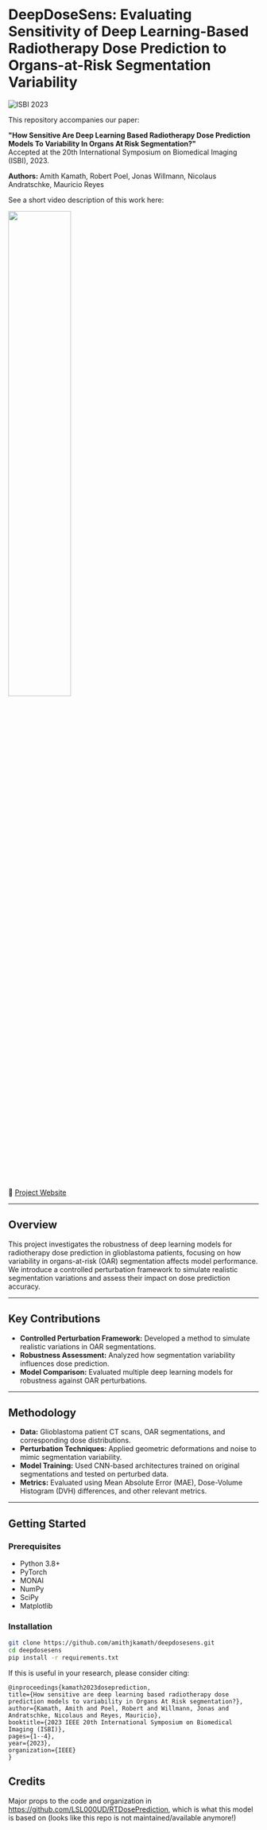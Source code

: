 # DeepDoseSens: Evaluating Sensitivity of Deep Learning-Based Radiotherapy Dose Prediction to Organs-at-Risk Segmentation Variability

![ISBI 2023](https://img.shields.io/badge/Conference-ISBI%202023-blue)

This repository accompanies our paper:

**"How Sensitive Are Deep Learning Based Radiotherapy Dose Prediction Models To Variability In Organs At Risk Segmentation?"**  
Accepted at the 20th International Symposium on Biomedical Imaging (ISBI), 2023.  

**Authors:** Amith Kamath, Robert Poel, Jonas Willmann, Nicolaus Andratschke, Mauricio Reyes

See a short video description of this work here:

[<img src="https://i.ytimg.com/vi/Lz5-n4lA3QM/maxresdefault.jpg" width="50%">](https://youtu.be/Lz5-n4lA3QM "Sensitivity of Deep Learning dose Prediction models")

🔗 [Project Website](https://amithjkamath.github.io/projects/2023-isbi-deepdosesens/)

---

## Overview

This project investigates the robustness of deep learning models for radiotherapy dose prediction in glioblastoma patients, focusing on how variability in organs-at-risk (OAR) segmentation affects model performance. We introduce a controlled perturbation framework to simulate realistic segmentation variations and assess their impact on dose prediction accuracy.

---

## Key Contributions

- **Controlled Perturbation Framework:** Developed a method to simulate realistic variations in OAR segmentations.
- **Robustness Assessment:** Analyzed how segmentation variability influences dose prediction.
- **Model Comparison:** Evaluated multiple deep learning models for robustness against OAR perturbations.

---

## Methodology

- **Data:** Glioblastoma patient CT scans, OAR segmentations, and corresponding dose distributions.
- **Perturbation Techniques:** Applied geometric deformations and noise to mimic segmentation variability.
- **Model Training:** Used CNN-based architectures trained on original segmentations and tested on perturbed data.
- **Metrics:** Evaluated using Mean Absolute Error (MAE), Dose-Volume Histogram (DVH) differences, and other relevant metrics.

---

## Getting Started

### Prerequisites

- Python 3.8+
- PyTorch
- MONAI
- NumPy
- SciPy
- Matplotlib

### Installation

```bash
git clone https://github.com/amithjkamath/deepdosesens.git
cd deepdosesens
pip install -r requirements.txt
```

If this is useful in your research, please consider citing:

    @inproceedings{kamath2023doseprediction,
    title={How sensitive are deep learning based radiotherapy dose prediction models to variability in Organs At Risk segmentation?},
    author={Kamath, Amith and Poel, Robert and Willmann, Jonas and Andratschke, Nicolaus and Reyes, Mauricio},
    booktitle={2023 IEEE 20th International Symposium on Biomedical Imaging (ISBI)},
    pages={1--4},
    year={2023},
    organization={IEEE}
    }

## Credits
Major props to the code and organization in https://github.com/LSL000UD/RTDosePrediction, which is what this model is based on (looks like this repo is not maintained/available anymore!)
